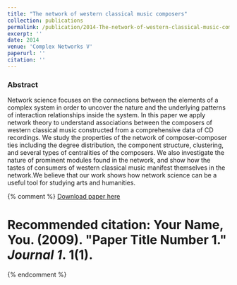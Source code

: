 ```yaml
---
title: "The network of western classical music composers"
collection: publications
permalink: /publication/2014-The-network-of-western-classical-music-composers
excerpt: ''
date: 2014
venue: 'Complex Networks V'
paperurl: ''
citation: ''
---
```

### Abstract
Network science focuses on the connections between the elements of a complex system in order to uncover the nature and the underlying patterns of interaction relationships inside the system. In this paper we apply network theory to understand associations between the composers of western classical music constructed from a comprehensive data of CD recordings. We study the properties of the network of composer-composer ties including the degree distribution, the component structure, clustering, and several types of centralities of the composers. We also investigate the nature of prominent modules found in the network, and show how the tastes of consumers of western classical music manifest themselves in the network.We believe that our work shows how network science can be a useful tool for studying arts and humanities.

{% comment %}
[Download paper here](http://academicpages.github.io/files/paper1.pdf)

# Recommended citation: Your Name, You. (2009). "Paper Title Number 1." <i>Journal 1</i>. 1(1). 
{% endcomment %}